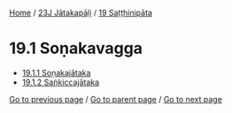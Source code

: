 
[Home](/) / [23J Jātakapāḷi](/tipitaka/23J.md) / [19 Saṭṭhinipāta](/tipitaka/23J/19.md)

# 19.1 Soṇakavagga

* [19.1.1 Soṇakajātaka](/tipitaka/23J/19/19.1/19.1.1.md)
* [19.1.2 Saṅkiccajātaka](/tipitaka/23J/19/19.1/19.1.2.md)

[Go to previous page](/tipitaka/23J/19.md) / [Go to parent page](/tipitaka/23J/19.md) / [Go to next page](/tipitaka/23J/19/19.1/19.1.1.md)


